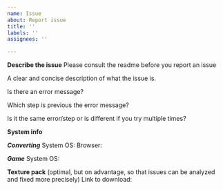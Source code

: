 ```yaml
---
name: Issue
about: Report issue
title: ''
labels: ''
assignees: ''

---
```


**Describe the issue**
Please consult the readme before you report an issue

A clear and concise description of what the issue is.

Is there an error message?

Which step is previous the error message?

Is it the same error/step or is different if you try multiple times?

**System info**

***Converting***
System OS: 
Browser: 

***Game***
System OS: 

**Texture pack**
(optimal, but on advantage, so that issues can be analyzed and fixed more precisely)
Link to download: 

